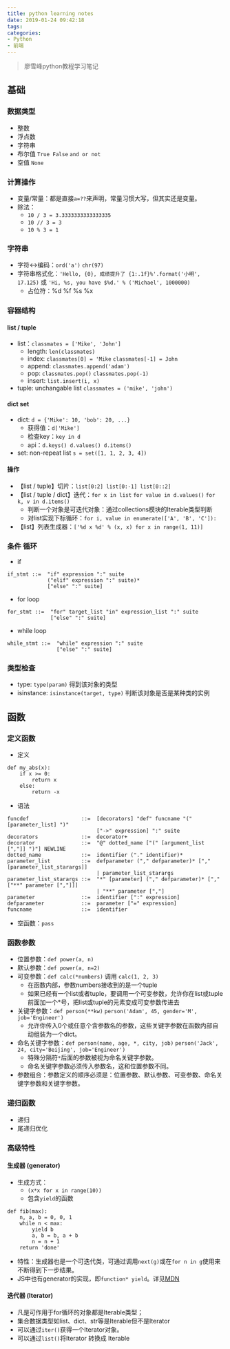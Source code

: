 ```yaml
---
title: python learning notes
date: 2019-01-24 09:42:18
tags:
categories:
- Python
- 前端
---
```


> 廖雪峰python教程学习笔记

<!-- more -->

## 基础

### 数据类型

* 整数
* 浮点数
* 字符串
* 布尔值 `True False` `and or not`
* 空值 `None`

### 计算操作

* 变量/常量：都是直接`a=??`来声明，常量习惯大写，但其实还是变量。
* 除法：
  * `10 / 3 = 3.3333333333333335` 
  * `10 // 3 = 3` 
  * `10 % 3 = 1`

### 字符串

* 字符<->编码：`ord('a')` `chr(97)`
* 字符串格式化：`'Hello, {0}, 成绩提升了 {1:.1f}%'.format('小明', 17.125)` 或 `'Hi, %s, you have $%d.' % ('Michael', 1000000)`
  * 占位符：%d %f %s %x

### 容器结构

#### list / tuple

* list：`classmates = ['Mike', 'John']`
  * length: `len(classmates)`
  * index: `classmates[0] = 'Mike` `classmates[-1] = John`
  * append: `classmates.append('adam')`
  * pop: `classmates.pop()` `classmates.pop(-1)`
  * insert: `list.insert(i, x)`
* tuple: unchangable list `classmates = ('mike', 'john')`

#### dict set

* dict: `d = {'Mike': 10, 'bob': 20, ...}`
  * 获得值：`d['Mike']`
  * 检查key：`key in d`
  * api：`d.keys() d.values() d.items()`
* set: non-repeat list `s = set([1, 1, 2, 3, 4])`

#### 操作

* 【list / tuple】切片：`list[0:2] list[0:-1] list[0::2]`
* 【list / tuple / dict】迭代：`for x in list` `for value in d.values()` `for k, v in d.items()`
  * 判断一个对象是可迭代对象：通过collections模块的Iterable类型判断
  * 对list实现下标循环：`for i, value in enumerate(['A', 'B', 'C']):`
* 【list】列表生成器：`['%d x %d' % (x, x) for x in range(1, 11)]`

### 条件 循环

* if

````
if_stmt ::=  "if" expression ":" suite
             ("elif" expression ":" suite)*
             ["else" ":" suite]
````

* for loop

````
for_stmt ::=  "for" target_list "in" expression_list ":" suite
              ["else" ":" suite]
````

* while loop

````
while_stmt ::=  "while" expression ":" suite
                ["else" ":" suite]
````

### 类型检查

* type: `type(param)` 得到该对象的类型
* isinstance: `isinstance(target, type)` 判断该对象是否是某种类的实例

## 函数

### 定义函数

* 定义

````
def my_abs(x):
    if x >= 0:
        return x
    else:
        return -x
````

* 语法

````
funcdef                 ::=  [decorators] "def" funcname "(" [parameter_list] ")"
                             ["->" expression] ":" suite
decorators              ::=  decorator+
decorator               ::=  "@" dotted_name ["(" [argument_list [","]] ")"] NEWLINE
dotted_name             ::=  identifier ("." identifier)*
parameter_list          ::=  defparameter ("," defparameter)* ["," [parameter_list_starargs]]
                             | parameter_list_starargs
parameter_list_starargs ::=  "*" [parameter] ("," defparameter)* ["," ["**" parameter [","]]]
                             | "**" parameter [","]
parameter               ::=  identifier [":" expression]
defparameter            ::=  parameter ["=" expression]
funcname                ::=  identifier
````

* 空函数：`pass`

### 函数参数

* 位置参数：`def power(a, n)`
* 默认参数：`def power(a, n=2)`
* 可变参数：`def calc(*numbers)` 调用 `calc(1, 2, 3)`
  * 在函数内部，参数numbers接收到的是一个tuple
  * 如果已经有一个list或者tuple，要调用一个可变参数，允许你在list或tuple前面加一个*号，把list或tuple的元素变成可变参数传进去
* 关键字参数：`def person(**kw)` `person('Adam', 45, gender='M', job='Engineer')`
  * 允许你传入0个或任意个含参数名的参数，这些关键字参数在函数内部自动组装为一个dict。
* 命名关键字参数：`def person(name, age, *, city, job)` `person('Jack', 24, city='Beijing', job='Engineer')`
  * 特殊分隔符`*`后面的参数被视为命名关键字参数。
  * 命名关键字参数必须传入参数名，这和位置参数不同。
* 参数组合：参数定义的顺序必须是：位置参数、默认参数、可变参数、命名关键字参数和关键字参数。

### 递归函数

* 递归
* 尾递归优化

### 高级特性

#### 生成器 (generator)
  
* 生成方式：
  * `(x*x for x in range(10))`
  * 包含`yield`的函数

````
def fib(max):
    n, a, b = 0, 0, 1
    while n < max:
        yield b
        a, b = b, a + b
        n = n + 1
    return 'done'
````

* 特性：生成器也是一个可迭代类，可通过调用`next(g)`或在`for n in g`使用来不断得到下一步结果。
* JS中也有generator的实现，即`function* yield`。详见[MDN](https://developer.mozilla.org/en-US/docs/Web/JavaScript/Reference/Statements/function*)

#### 迭代器 (Iterator)

* 凡是可作用于for循环的对象都是Iterable类型；
* 集合数据类型如list、dict、str等是Iterable但不是Iterator
* 可以通过`iter()`获得一个Iterator对象。
* 可以通过`list()`将Iterator 转换成 Iterable